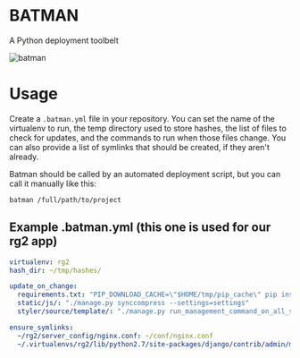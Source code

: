 # BATMAN

A Python deployment toolbelt

![batman](http://1.bp.blogspot.com/-z0lXpuKOQXQ/UFZE-PjgIPI/AAAAAAAADrM/HrzTbznSYFI/s1600/famous-cartoon-character-batman.jpg)

# Usage

Create a `.batman.yml` file in your repository.  You can set the name of the virtualenv to run, the temp directory used to store hashes, the list of files to check for updates, and the commands to run when those files change.   You can also provide a list of symlinks that should be created, if they aren't already.

Batman should be called by an automated deployment script, but you can call it manually like this:

`batman /full/path/to/project`

## Example .batman.yml (this one is used for our rg2 app)

```yaml
virtualenv: rg2
hash_dir: ~/tmp/hashes/

update_on_change:
  requirements.txt: "PIP_DOWNLOAD_CACHE=\"$HOME/tmp/pip_cache\" pip install -r requirements.txt"
  static/js/: "./manage.py synccompress --settings=settings"
  styler/source/template/: "./manage.py run_management_command_on_all_sites restyle --settings=settings.settings_mcp"

ensure_symlinks:
  ~/rg2/server_config/nginx.conf: ~/conf/nginx.conf
  ~/.virtualenvs/rg2/lib/python2.7/site-packages/django/contrib/admin/media: ~/rg2/static/media
```
